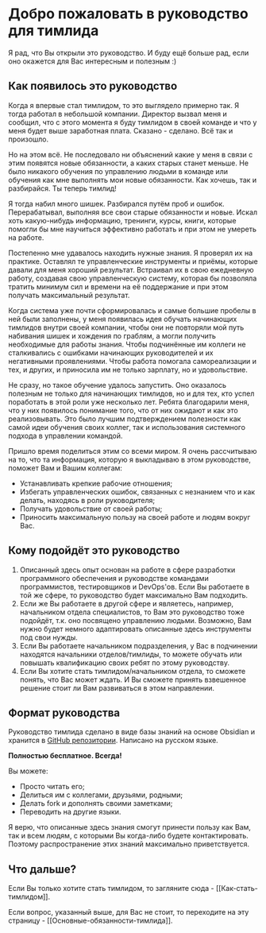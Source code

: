 # Добро пожаловать в руководство для тимлида
Я рад, что Вы открыли это руководство.
И буду ещё больше рад, если оно окажется для Вас интересным и полезным :)
## Как появилось это руководство
Когда я впервые стал тимлидом, то это выглядело примерно так. Я тогда работал в небольшой компании. Директор вызвал меня и сообщил, что с этого момента я буду тимлидом в своей команде и что у меня будет выше заработная плата. Сказано - сделано. Всё так и произошло.

Но на этом всё. Не последовало ни объяснений какие у меня в связи с этим появятся новые обязанности, а каких старых станет меньше. Не было никакого обучения по управлению людьми в команде или обучения как мне выполнять мои новые обязанности. Как хочешь, так и разбирайся. Ты теперь тимлид!

Я тогда набил много шишек. Разбирался путём проб и ошибок. Перерабатывал, выполняя все свои старые обязанности и новые. Искал хоть какую-нибудь информацию, тренинги, курсы, книги, которые помогли бы мне научиться эффективно работать и при этом не умереть на работе.

Постепенно мне удавалось находить нужные знания. Я проверял их на практике. Оставлял те управленческие инструменты и приёмы, которые давали для меня хороший результат. Встраивал их в свою ежедневную работу, создавая свою управленческую систему, которая бы позволяла тратить минимум сил и времени на её поддержание и при этом получать максимальный результат.

Когда система уже почти сформировалась и самые большие пробелы в ней были заполнены, у меня появилась идея обучать начинающих тимлидов внутри своей компании, чтобы они не повторяли мой путь набивания шишек и хождения по граблям, а могли получить необходимые для работы знания. Чтобы подчинённые им коллеги не сталкивались с ошибками начинающих руководителей и их негативными проявлениями. Чтобы работа помогала самореализации и тех, и других, и приносила им не только зарплату, но и удовольствие.

Не сразу, но такое обучение удалось запустить. Оно оказалось полезным не только для начинающих тимлидов, но и для тех, кто успел поработать в этой роли уже несколько лет. Ребята благодарили меня, что у них появилось понимание того, что от них ожидают и как это реализовывать. Это было лучшим подтверждением полезности как самой идеи обучения своих коллег, так и использования системного подхода в управлении командой.

Пришло время поделиться этим со всеми миром. Я очень рассчитываю на то, что та информация, которую я выкладываю в этом руководстве, поможет Вам и Вашим коллегам:

- Устанавливать крепкие рабочие отношения;
- Избегать управленческих ошибок, связанных с незнанием что и как делать, находясь в роли руководителя;
- Получать удовольствие от своей работы;
- Приносить максимальную пользу на своей работе и людям вокруг Вас.
## Кому подойдёт это руководство
1. Описанный здесь опыт основан на работе в сфере разработки программного обеспечения и руководстве командами программистов, тестировщиков и DevOps'ов. Если Вы работаете в той же сфере, то руководство будет максимально Вам подходить.
2. Если же Вы работаете в другой сфере и являетесь, например, начальником отдела специалистов, то Вам это руководство тоже подойдёт, т.к. оно посвящено управлению людьми. Возможно, Вам нужно будет немного адаптировать описанные здесь инструменты под свои нужды.
3. Если Вы работаете начальником подразделения, у Вас в подчинении находятся начальники отделов/тимлиды, то можете обучать или повышать квалификацию своих ребят по этому руководству.
4. Если Вы хотите стать тимлидом/начальником отдела, то сможете понять, что Вас может ждать. И Вы сможете принять взвешенное решение стоит ли Вам развиваться в этом направлении.
## Формат руководства
Руководство тимлида сделано в виде базы знаний на основе Obsidian и хранится в [GitHub репозитории](https://github.com/oinsio/teamlead-handbook).
Написано на русском языке.

**Полностью бесплатное. Всегда!**

Вы можете:

- Просто читать его;
- Делиться им с коллегами, друзьями, родными;
- Делать fork и дополнять своими заметками;
- Переводить на другие языки.

Я верю, что описанные здесь знания смогут принести пользу как Вам, так и всем людям, с которыми Вы когда-либо будете контактировать. Поэтому распространение этих знаний максимально приветствуется.
## Что дальше?
Если Вы только хотите стать тимлидом, то загляните сюда - [[Как-стать-тимлидом]].

Если вопрос, указанный выше, для Вас не стоит, то переходите на эту страницу - [[Основные-обязанности-тимлида]].